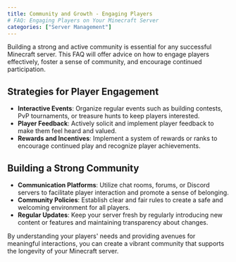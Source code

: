 ```yaml
---
title: Community and Growth - Engaging Players
# FAQ: Engaging Players on Your Minecraft Server
categories: ["Server Management"]
---
```


Building a strong and active community is essential for any successful Minecraft server. This FAQ will offer advice on how to engage players effectively, foster a sense of community, and encourage continued participation.

## Strategies for Player Engagement

- **Interactive Events**: Organize regular events such as building contests, PvP tournaments, or treasure hunts to keep players interested.
- **Player Feedback**: Actively solicit and implement player feedback to make them feel heard and valued.
- **Rewards and Incentives**: Implement a system of rewards or ranks to encourage continued play and recognize player achievements.

## Building a Strong Community

- **Communication Platforms**: Utilize chat rooms, forums, or Discord servers to facilitate player interaction and promote a sense of belonging.
- **Community Policies**: Establish clear and fair rules to create a safe and welcoming environment for all players.
- **Regular Updates**: Keep your server fresh by regularly introducing new content or features and maintaining transparency about changes.

By understanding your players' needs and providing avenues for meaningful interactions, you can create a vibrant community that supports the longevity of your Minecraft server.
